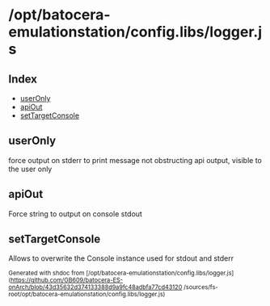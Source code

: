 # /opt/batocera-emulationstation/config.libs/logger.js

## Index

* [userOnly](#useronly)
* [apiOut](#apiout)
* [setTargetConsole](#settargetconsole)

## userOnly

force output on stderr to print message not obstructing api output, visible to the user only

## apiOut

Force string to output on console stdout

## setTargetConsole

Allows to overwrite the Console instance used for stdout and stderr


<sub>Generated with shdoc from [/opt/batocera-emulationstation/config.libs/logger.js](https://github.com/GB609/batocera-ES-onArch/blob/43d35632d374133388d9a9fc48adbfa77cd43120
/sources/fs-root/opt/batocera-emulationstation/config.libs/logger.js)</sub>